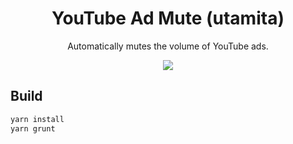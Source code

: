 <div align="center">
<h1>YouTube Ad Mute (utamita)</h1>
<p>Automatically mutes the volume of YouTube ads.</p>
<img src="https://user-images.githubusercontent.com/15827817/95651405-2e18ba00-0b25-11eb-8dec-694a84ecfbe5.png">
</div>

## Build

```bash
yarn install
yarn grunt
```